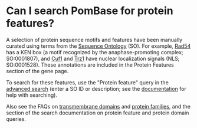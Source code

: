# Can I search PomBase for protein features?
<!-- pombase_categories: Finding data,Using ontologies -->

A selection of protein sequence motifs and features have been manually
curated using terms from the [Sequence Ontology](http://sequenceontology.org/)
(SO). For example, [Rad54](/gene/SPAC15A10.03c) has a KEN box (a motif
recognized by the anaphase-promoting complex; SO:0001807), and
[Cuf1](/gene/SPAC31A2.11c) and [Trz1](/gene/SPAC1D4.10) have nuclear
localization signals (NLS; SO:0001528). These annotations are included
in the Protein Features section of the gene page.

To search for these features, use the "Protein feature" query in the
[advanced search](/query) (enter a SO ID or description; see the
[documentation](/documentation/advanced-search) for help with
searching).

Also see the FAQs on [transmembrane domains](/faq/how-can-i-find-proteins-that-have-transmembrane-domains) and
[protein families](/faq/how-can-i-find-all-s-pombe-proteins-in-a-particular-protein-family),
and the section of the search documentation on protein feature and protein domain queries.

<!--
Example query: [nuclear localization signal (SO:0001528)](/spombe/query/builder?filter=37&value=%5B%7B%22param%22:%7B%22filter_1%22:%7B%22filter%22:%2229%22,%22query%22:%22SO:0001528%22%7D%7D,%22filter_count%22:%221%22%7D%5D) 
-->


